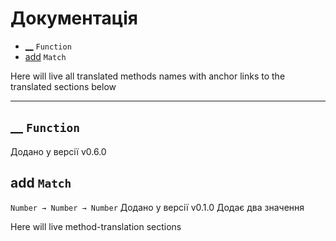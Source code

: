 # Документація

- [__](#__) `Function`
- [add](#add) `Match`

Here will live all translated methods names with anchor links to the translated sections below

----------

## __ `Function`
Додано у версії v0.6.0

## add `Match`
`Number → Number → Number`
Додано у версії v0.1.0
Додає два значення

Here will live method-translation sections
